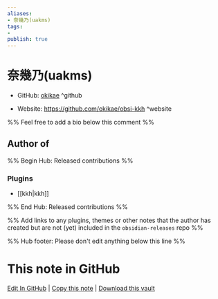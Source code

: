 ```yaml
---
aliases:
- 奈幾乃(uakms)
tags:
- 
publish: true
---
```


# 奈幾乃(uakms)

- GitHub: [okikae](https://github.com/okikae/) ^github
<!-- - Discord: `@` ^discord-->
- Website: <https://github.com/okikae/obsi-kkh> ^website
<!-- - [[Publish sites|Publish site]]: <https://> ^publish-->

%% Feel free to add a bio below this comment %%


## Author of

%% Begin Hub: Released contributions %%
### Plugins
- [[kkh|kkh]]

%% End Hub: Released contributions %%

%% Add links to any plugins, themes or other notes that the author has created but are not (yet) included in the `obsidian-releases` repo %%

<!--
### Unlisted plugins
-->

<!--
### Others
-->

<!--
## Sponsor this author
-->

<!-- - [[GitHub sponsors]]: [Sponsor @okikae on GitHub Sponsors](https://github.com/sponsors/okikae) ^github-sponsor-->
<!-- - [[Buy me a coffee]]: <https://> ^buy-me-a-coffee-->
<!-- - [[PayPal]]: <https://> ^paypal-->
<!-- - [[Patreon]]: <https://> ^patreon-->

<!--
## Follow this author
-->

<!-- - [[YouTube Channels|On YouTube]]: <https://> ^youtube-->
<!-- - Twitter: <https://> ^twitter-->
<!-- - ... -->

%% Hub footer: Please don't edit anything below this line %%

# This note in GitHub

<span class="git-footer">[Edit In GitHub](https://github.dev/obsidian-community/obsidian-hub/blob/main/01%20-%20Community/People/okikae.md "git-hub-edit-note") | [Copy this note](https://raw.githubusercontent.com/obsidian-community/obsidian-hub/main/01%20-%20Community/People/okikae.md "git-hub-copy-note") | [Download this vault](https://github.com/obsidian-community/obsidian-hub/archive/refs/heads/main.zip "git-hub-download-vault") </span>
